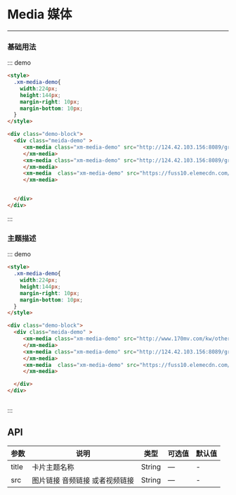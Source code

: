 <style scoped>
  .xm-media-demo{
    width:224px;
    height:144px;
    margin-right: 10px;
    margin-bottom: 10px;
  }
</style>

# Media 媒体
----
### 基础用法
<div class="demo-block">
  <div class="meida-demo" >
     <xm-media class="xm-media-demo" src="http://124.42.103.156:8089/group1/M00/12/7B/CgrQc19kJVWAcDDxAAEIBi70ThQ698.amr">
     </xm-media>
     <xm-media class="xm-media-demo" src="http://124.42.103.156:8089/group1/M00/12/29/CgrQc176_fOAfWl1ACVUV6IVQhs429.mp4">
     </xm-media>
     <xm-media  class="xm-media-demo" src="https://fuss10.elemecdn.com/e/5d/4a731a90594a4af544c0c25941171jpeg.jpeg">
     </xm-media>

  </div>
</div>

::: demo
```html
<style>
  .xm-media-demo{
    width:224px;
    height:144px;
    margin-right: 10px;
    margin-bottom: 10px;
  }
</style>

<div class="demo-block">
  <div class="meida-demo" >
     <xm-media class="xm-media-demo" src="http://124.42.103.156:8089/group1/M00/12/7B/CgrQc19kJVWAcDDxAAEIBi70ThQ698.amr">
     </xm-media>
     <xm-media class="xm-media-demo" src="http://124.42.103.156:8089/group1/M00/12/29/CgrQc176_fOAfWl1ACVUV6IVQhs429.mp4">
     </xm-media>
     <xm-media  class="xm-media-demo" src="https://fuss10.elemecdn.com/e/5d/4a731a90594a4af544c0c25941171jpeg.jpeg">
     </xm-media>


  </div>
</div>

```
:::

### 主题描述

<div class="demo-block">
  <div class="meida-demo" >
     <xm-media class="xm-media-demo" src="http://www.170mv.com/kw/other.web.rj01.sycdn.kuwo.cn/resource/n3/2/63/3890495760.mp3" title="呜呜呜呜呜呜呜呜">
     </xm-media>
     <xm-media class="xm-media-demo" src="http://124.42.103.156:8089/group1/M00/12/29/CgrQc176_fOAfWl1ACVUV6IVQhs429.mp4" title="呜呜呜呜呜呜呜呜">
     </xm-media>
     <xm-media  class="xm-media-demo" src="http://124.42.103.156:8089/group1/M00/12/8C/CgrQc1-ffv-AWFh1AAApsORQfjg796.jpg" title="呜呜呜呜呜呜呜呜">
     </xm-media>

  </div>
</div>




::: demo
```html
<style>
  .xm-media-demo{
    width:224px;
    height:144px;
    margin-right: 10px;
    margin-bottom: 10px;
  }
</style>

<div class="demo-block">
  <div class="meida-demo" >
     <xm-media class="xm-media-demo" src="http://www.170mv.com/kw/other.web.rj01.sycdn.kuwo.cn/resource/n3/2/63/3890495760.mp3" title="呜呜呜呜呜呜呜呜">
     </xm-media>
     <xm-media class="xm-media-demo" src="http://124.42.103.156:8089/group1/M00/12/29/CgrQc176_fOAfWl1ACVUV6IVQhs429.mp4" title="呜呜呜呜呜呜呜呜">
     </xm-media>
     <xm-media  class="xm-media-demo" src="https://fuss10.elemecdn.com/e/5d/4a731a90594a4af544c0c25941171jpeg.jpeg" title="呜呜呜呜呜呜呜呜">
     </xm-media>

  </div>
</div>



```
:::




## API

| 参数      | 说明          | 类型      | 可选值                           | 默认值  |
|---------- |-------------- |---------- |--------------------------------  |-------- |
| title | 卡片主题名称| String | — | - |
| src | 图片链接 音频链接 或者视频链接| String   | — | - |


